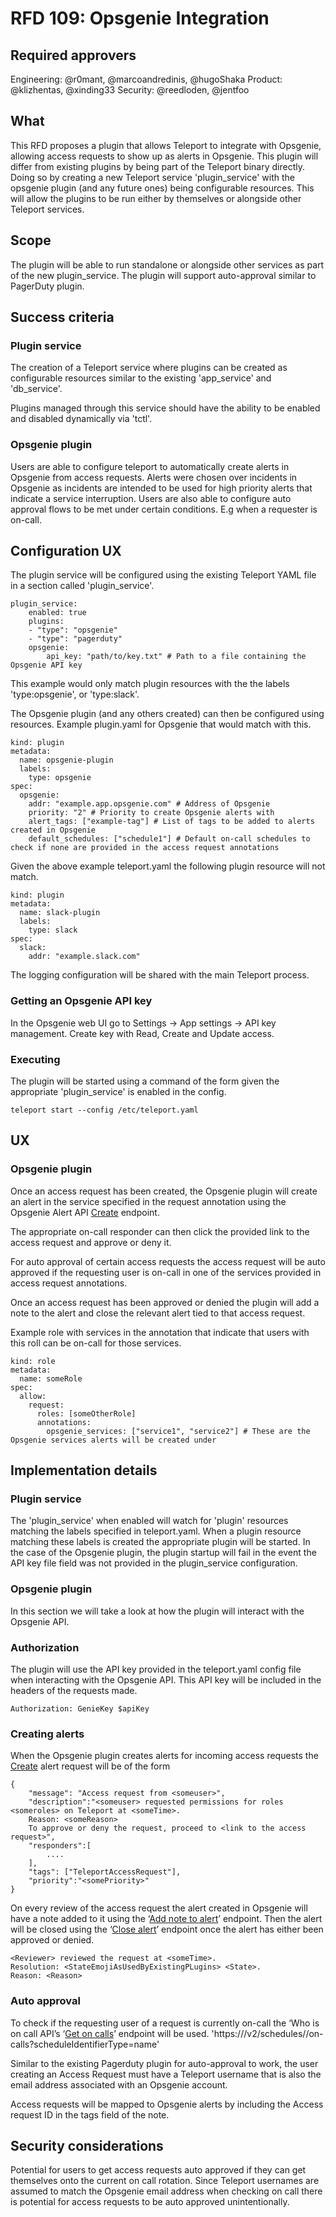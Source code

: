 # RFD 109: Opsgenie Integration
## Required approvers

Engineering: @r0mant, @marcoandredinis, @hugoShaka
Product: @klizhentas, @xinding33
Security: @reedloden, @jentfoo

## What

This RFD proposes a plugin that allows Teleport to integrate with Opsgenie, allowing access requests to show up as alerts in Opsgenie. This plugin will differ from existing plugins by being part of the Teleport binary directly. 
Doing so by creating a new Teleport service 'plugin_service' with the opsgenie plugin (and any future ones) being configurable resources. This will allow the plugins to be run either by themselves or alongside other Teleport services.

## Scope

The plugin will be able to run standalone or alongside other services as part of the new plugin_service.
The plugin will support auto-approval similar to PagerDuty plugin.

## Success criteria

### Plugin service
The creation of a Teleport service where plugins can be created as configurable resources similar to the existing 'app_service' and 'db_service'.

Plugins managed through this service should have the ability to be enabled and disabled dynamically via 'tctl'.

### Opsgenie plugin
Users are able to configure teleport to automatically create alerts in Opsgenie from access requests.
Alerts were chosen over incidents in Opsgenie as incidents are intended to be used for high priority alerts that indicate a service interruption.
Users are also able to configure auto approval flows to be met under certain conditions. E.g when a requester is on-call.

## Configuration UX

The plugin service will be configured using the existing Teleport YAML file in a section called 'plugin_service'.

```
plugin_service:
    enabled: true
    plugins:
    - "type": "opsgenie"
    - "type": "pagerduty"
    opsgenie:
        api_key: "path/to/key.txt" # Path to a file containing the Opsgenie API key
```
This example would only match plugin resources with the the labels 'type:opsgenie', or 'type:slack'.

The Opsgenie plugin (and any others created) can then be configured using resources. 
Example plugin.yaml for Opsgenie that would match with this.
```
kind: plugin
metadata:
  name: opsgenie-plugin
  labels:
    type: opsgenie
spec:
  opsgenie:
    addr: "example.app.opsgenie.com" # Address of Opsgenie
    priority: "2" # Priority to create Opsgenie alerts with
    alert_tags: ["example-tag"] # List of tags to be added to alerts created in Opsgenie
    default_schedules: ["schedule1"] # Default on-call schedules to check if none are provided in the access request annotations
```

Given the above example teleport.yaml the following plugin resource will not match.
```
kind: plugin
metadata:
  name: slack-plugin
  labels:
    type: slack
spec:
  slack:
    addr: "example.slack.com"
```

The logging configuration will be shared with the main Teleport process.

### Getting an Opsgenie API key

In the Opsgenie web UI go to Settings -> App settings -> API key management. Create key with Read, Create and Update access.

### Executing

The plugin will be started using a command of the form given the appropriate 'plugin_service' is enabled in the config.

```
teleport start --config /etc/teleport.yaml
```

## UX


### Opsgenie plugin
Once an access request has been created, the Opsgenie plugin will create an alert in the service specified in the request annotation using the Opsgenie Alert API [Create](https://docs.opsgenie.com/docs/alert-api#create-alert) endpoint. 

The appropriate on-call responder can then click the provided link to the access request and approve or deny it.

For auto approval of certain access requests the access request will be auto approved if the requesting user is on-call in one of the services provided in access request annotations.

Once an access request has been approved or denied the plugin will add a note to the alert and close the relevant alert tied to that access request.

Example role with services in the annotation that indicate that users with this roll can be on-call for those services.

```
kind: role
metadata:
  name: someRole
spec:
  allow:
    request:
      roles: [someOtherRole]
      annotations:
        opsgenie_services: ["service1", "service2"] # These are the Opsgenie services alerts will be created under
```

## Implementation details

### Plugin service
The 'plugin_service' when enabled will watch for 'plugin' resources matching the labels specified in teleport.yaml.
When a plugin resource matching these labels is created the appropriate plugin will be started.
In the case of the Opsgenie plugin, the plugin startup will fail in the event the API key file field was not provided in the plugin_service configuration.

### Opsgenie plugin
In this section we will take a look at how the plugin will interact with the Opsgenie API.

### Authorization

The plugin will use the API key provided in the teleport.yaml config file when interacting with the Opsgenie API. This API key will be included in the headers of the requests made.

```
Authorization: GenieKey $apiKey
```

### Creating alerts
When the Opsgenie plugin creates alerts for incoming access requests the [Create](https://docs.opsgenie.com/docs/alert-api#create-alert) alert request will be of the form

```
{
	"message": "Access request from <someuser>",
	"description":"<someuser> requested permissions for roles <someroles> on Teleport at <someTime>.
 	Reason: <someReason>
 	To approve or deny the request, proceed to <link to the access request>",
	"responders":[
    	....
	],
	"tags": ["TeleportAccessRequest"],
	"priority":"<somePriority>"
}
```

On every review of the access request the alert created in Opsgenie will have a note added to it using the ‘[Add note to alert](https://docs.opsgenie.com/docs/alert-api#add-note-to-alert)’ endpoint. Then the alert will be closed using the ‘[Close alert](https://docs.opsgenie.com/docs/alert-api#close-alert)’ endpoint once the alert has either been approved or denied.

```
<Reviewer> reviewed the request at <someTime>.
Resolution: <StateEmojiAsUsedByExistingPLugins> <State>.
Reason: <Reason>
```

### Auto approval

To check if the requesting user of a request is currently on-call the ‘Who is on call API’s ‘[Get on calls](https://docs.opsgenie.com/docs/who-is-on-call-api#get-on-calls)’ endpoint will be used. 'https://<configured-opsgenie-address>/v2/schedules/<ScheduleName>/on-calls?scheduleIdentifierType=name'

Similar to the existing Pagerduty plugin for auto-approval to work, the user creating an Access Request must have a Teleport username that is also the email address associated with an Opsgenie account.

Access requests will be mapped to Opsgenie alerts by including the Access request ID in the tags field of the note. 

## Security considerations

Potential for users to get access requests auto approved if they can get themselves onto the current on call rotation.
Since Teleport usernames are assumed to match the Opsgenie email address when checking on call there is potential for access requests to be auto approved unintentionally.

